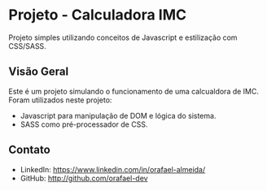 # Projeto - Calculadora IMC

Projeto simples utilizando conceitos de Javascript e estilização com CSS/SASS.

## Visão Geral

Este é um projeto simulando o funcionamento de uma calcualdora de IMC.
Foram utilizados neste projeto: 
- Javascript para manipulação de DOM e lógica do sistema. 
- SASS como pré-processador de CSS.

## Contato

- LinkedIn: https://www.linkedin.com/in/orafael-almeida/
- GitHub: http://github.com/orafael-dev
